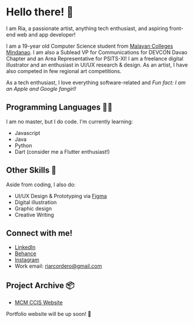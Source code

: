# Hello there! 👋

I am Ria, a passionate artist, anything tech enthusiast, and aspiring front-end web and app developer!

I am a 19-year old Computer Science student from [Malayan Colleges Mindanao](https://mcm.edu.ph). I am also a Sublead VP for Communications for DEVCON Davao Chapter and an Area Representative for PSITS-XI! I am a freelance digital illustrator and an enthusiast in UI/UX research & design. As an artist, I have also competed in few regional art competitions.

As a tech enthusiast, I love everything software-related and *Fun fact: I am an Apple and Google fangirl!*

## Programming Languages 👩‍💻

I am no master, but I do code. I'm currently learning:

- Javascript
- Java
- Python
- Dart (consider me a Flutter enthusiast!)

## Other Skills 🎨

Aside from coding, I also do:

- UI/UX Design & Prototyping via [Figma](https://www.figma.com)
- Digital illustration
- Graphic design
- Creative Writing

## Connect with me!

- [LinkedIn](https://www.linkedin.com/in/riritheartist)
- [Behance](https://www.behance.net/riritheartist)
- [Instagram](https://www.instagram.com/riritheartist)
- Work email: riarcordero@gmail.com

## Project Archive 📦

- [MCM CCIS Website](http://mcm-ccis.org/)

Portfolio website will be up soon! 🤞

<!--
**riaacordero/riaacordero** is a ✨ _special_ ✨ repository because its `README.md` (this file) appears on your GitHub profile.

Here are some ideas to get you started:

- 🔭 I’m currently working on ...
- 🌱 I’m currently learning ...
- 👯 I’m looking to collaborate on ...
- 🤔 I’m looking for help with ...
- 💬 Ask me about ...
- 📫 How to reach me: ...
- 😄 Pronouns: ...
- ⚡ Fun fact: ...
-->
